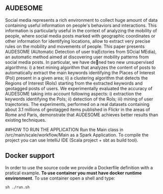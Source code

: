 ## AUDESOME
Social media represents a rich environment to collect huge amount of data containing useful information on people's behaviors and interactions. This
information is particularly useful in the context of analyzing the mobility of people, where social media posts marked with geographic coordinates or other
information for identifying locations, allow to extract very precise rules on the mobility and movements of people. This paper presents AUDESOME
(AUtomatic Detection of user trajEctories from SOcial MEdia), an automatic method aimed at discovering user mobility patterns from social media posts. In
particular, we have dened two new unsupervised algorithms: i) a text mining algorithm that analyzes the content of posts to automatically extract the main
keywords identifying the Places of Interest (PoI) present in a given area; ii) a clustering algorithm that detects the Regions of Interest (RoIs) starting from the
extracted keywords and geotagged posts of users. We experimentally evaluated the accuracy of AUDESOME taking into account following aspects: i) extraction
the keywords identifying the PoIs; ii) detection of the RoIs; iii) mining of user trajectories. The experiments, performed on a real datasets containing about 3.1
millions of geotagged items published in Flickr in the areas of Rome and Paris, demonstrate that AUDESOME achieves better results than existing techniques.

##HOW TO RUN THE APPLICATION
Run the Main class in /src/main/scale/workflow/Main as a Spark Application.
To compile the project you can use IntelliJ IDE (Scala project + sbt as build tool).

## Docker support
In order to use the source code we provide a Dockerfile definition with a pratical example. **To use container you must have docker runtime environment**.
To use container open a shell and type:

```shell script
sh ./run.sh
```
